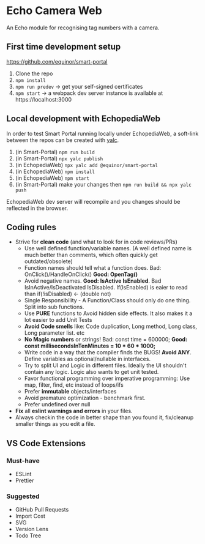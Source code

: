 # Echo Camera Web
An Echo module for recognising tag numbers with a camera.

## First time development setup
https://github.com/equinor/smart-portal
1. Clone the repo
2. ```npm install```
3. ```npm run predev``` -> get your self-signed certificates
4. ```npm start``` -> a webpack dev server instance is available at https://localhost:3000


## Local development with EchopediaWeb
In order to test Smart Portal running locally under EchopediaWeb, a soft-link between the repos can be created with [yalc](https://www.npmjs.com/package/yalc).
1. (in Smart-Portal) ```npm run build```
2. (in Smart-Portal) ```npx yalc publish```
3. (in EchopediaWeb) ```npx yalc add @equinor/smart-portal```
4.  (in EchopediaWeb) ```npm install```
5. (in EchopediaWeb) ```npm start```
6. (in Smart-Portal) make your changes then ```npm run build && npx yalc push```

EchopediaWeb dev server will recompile and you changes should be reflected in the browser.

## Coding rules

-   Strive for **clean code** (and what to look for in code reviews/PRs)
    - Use well defined function/variable names. (A well defined name is much better than comments, which often quickly get outdated/obsolete)
    - Function names should tell what a function does. Bad: OnClick()/HandleOnClick() **Good: OpenTag()**
    - Avoid negative names. **Good: IsActive IsEnabled**. Bad IsInActive/IsDeactivated IsDisabled. If(IsEnabled) is eaier to read than if(!isDisabled) <- (double not)
    - Single Responsibility - A Function/Class should only do one thing. Split into sub functions.
    - Use **PURE** functions to Avoid hidden side effects. It also makes it a lot easier to add Unit Tests
    - **Avoid Code smells** like: Code duplication, Long method, Long class, Long parameter list. etc
    - **No Magic numbers** or strings! Bad: const time = 600000; **Good: const millisecondsInTenMinutes = 10 * 60 * 1000;**
    - Write code in a way that the compiler finds the BUGS! **Avoid ANY**. Define variables as optional/nullable in interfaces.
    - Try to split UI and Logic in different files. Ideally the UI shouldn't contain any logic. Logic also wants to get unit tested.
    - Favor functional programming over imperative programming: Use map, filter, find, etc instead of loops/ifs
    - Prefer **immutable** objects/interfaces
    - Avoid premature optimization - benchmark first.
    - Prefer undefined over null
-   **Fix** all **eslint warnings and errors** in your files.
-   Always checkin the code in better shape than you found it, fix/cleanup smaller things as you edit a file.

##  VS Code Extensions

### Must-have
- ESLint
- Prettier

### Suggested
- GitHub Pull Requests
- Import Cost
- SVG
- Version Lens
- Todo Tree
